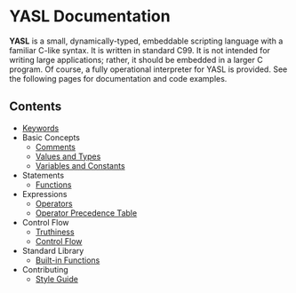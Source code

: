 # YASL Documentation

__YASL__ is a small, dynamically-typed, embeddable scripting language with a familiar C-like syntax. It is written in standard C99. It is not intended for writing large applications; rather, it should be embedded in a larger C program. Of course, a fully operational interpreter for YASL is provided. See the following pages for documentation and code examples.

## Contents

* [Keywords](https://yasl-lang.github.io/docs/keywords)
* Basic Concepts
  * [Comments](https://yasl-lang.github.io/docs/basic-concepts/comments)
  * [Values and Types](https://yasl-lang.github.io/docs/basic-concepts/values-and-types)
  * [Variables and Constants](https://yasl-lang.github.io/docs/basic-concepts/variables-and-constants)
* Statements
  * [Functions](https://yasl-lang.github.io/docs/statements/functions)
* Expressions
  * [Operators](https://yasl-lang.github.io/docs/expressions/operators)
  * [Operator Precedence Table](https://yasl-lang.github.io/docs/expressions/operator-precedence-table)
* Control Flow
  * [Truthiness](https://yasl-lang.github.io/docs/control-flow/truthiness)
  * [Control Flow](https://yasl-lang.github.io/docs/control-flow/control-flow)
* Standard Library
  * [Built-in Functions](https://yasl-lang.github.io/docs/standard-library/builtin-functions)
* Contributing
  * [Style Guide](https://yasl-lang.github.io/docs/contributing/style-guide)
